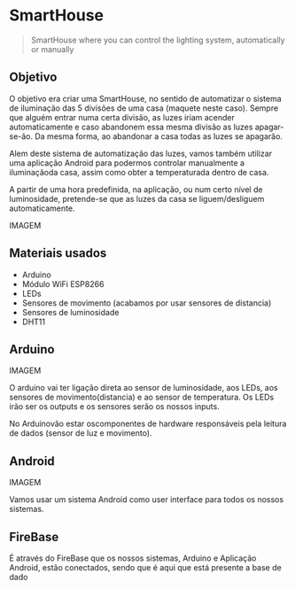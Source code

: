 # SmartHouse

> SmartHouse where you can control the lighting system, automatically or manually

## Objetivo
O objetivo era criar uma SmartHouse, no sentido de automatizar o sistema de iluminação das 5 divisões de uma casa (maquete neste caso). Sempre que alguém entrar numa certa divisão, as luzes iriam acender automaticamente e caso abandonem essa mesma divisão as luzes apagar-se-ão. Da mesma forma, ao abandonar a casa todas as luzes se apagarão.

Alem deste sistema de automatização das luzes, vamos também utilizar uma aplicação Android para podermos controlar manualmente a iluminaçãoda casa, assim como obter a temperaturada dentro de casa.

A partir de uma hora predefinida, na aplicação, ou num certo nível de luminosidade, pretende-se que as luzes da casa se liguem/desliguem automaticamente.

IMAGEM

## Materiais usados
* Arduino
* Módulo WiFi ESP8266
* LEDs
* Sensores de movimento (acabamos por usar sensores de distancia)
* Sensores de luminosidade
* DHT11

## Arduino

IMAGEM

O arduino vai ter ligação direta ao sensor de luminosidade, aos LEDs, aos sensores de movimento(distancia) e ao sensor de temperatura. Os LEDs irão ser os outputs e os sensores serão os nossos inputs.

No Arduinovão estar oscomponentes de hardware responsáveis pela leitura de dados (sensor de luz e movimento).

## Android

IMAGEM

Vamos usar um sistema Android como user interface para todos os nossos sistemas. 

## FireBase
É através do FireBase que os nossos sistemas, Arduino e Aplicação Android, estão conectados, sendo que é aqui que está presente a base de dado
